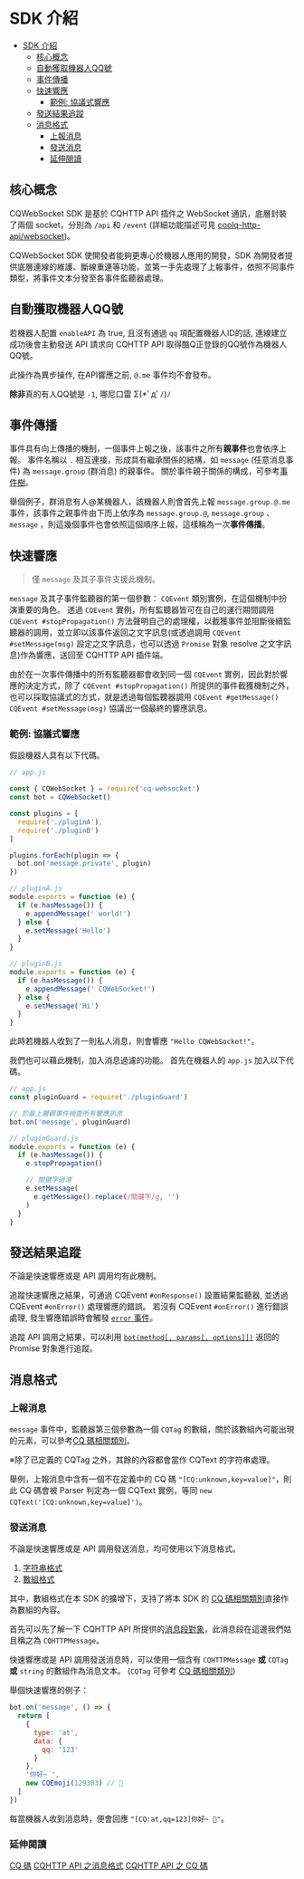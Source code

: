 # SDK 介紹

- [SDK 介紹](#sdk-%E4%BB%8B%E7%B4%B9)
  - [核心概念](#%E6%A0%B8%E5%BF%83%E6%A6%82%E5%BF%B5)
  - [自動獲取機器人QQ號](#%E8%87%AA%E5%8B%95%E7%8D%B2%E5%8F%96%E6%A9%9F%E5%99%A8%E4%BA%BAqq%E8%99%9F)
  - [事件傳播](#%E4%BA%8B%E4%BB%B6%E5%82%B3%E6%92%AD)
  - [快速響應](#%E5%BF%AB%E9%80%9F%E9%9F%BF%E6%87%89)
    - [範例: 協議式響應](#%E7%AF%84%E4%BE%8B-%E5%8D%94%E8%AD%B0%E5%BC%8F%E9%9F%BF%E6%87%89)
  - [發送結果追蹤](#%E7%99%BC%E9%80%81%E7%B5%90%E6%9E%9C%E8%BF%BD%E8%B9%A4)
  - [消息格式](#%E6%B6%88%E6%81%AF%E6%A0%BC%E5%BC%8F)
    - [上報消息](#%E4%B8%8A%E5%A0%B1%E6%B6%88%E6%81%AF)
    - [發送消息](#%E7%99%BC%E9%80%81%E6%B6%88%E6%81%AF)
    - [延伸閱讀](#%E5%BB%B6%E4%BC%B8%E9%96%B1%E8%AE%80)

## 核心概念

CQWebSocket SDK 是基於 CQHTTP API 插件之 WebSocket 通訊，底層封裝了兩個 socket，分別為 `/api` 和 `/event` (詳細功能描述可見 [coolq-http-api/websocket](https://cqhttp.cc/docs/#/WebSocketAPI?id=api-%E6%8E%A5%E5%8F%A3))。

CQWebSocket SDK 使開發者能夠更專心於機器人應用的開發，SDK 為開發者提供底層連線的維護、斷線重連等功能，並第一手先處理了上報事件，依照不同事件類型，將事件文本分發至各事件監聽器處理。

## 自動獲取機器人QQ號
若機器人配置 `enableAPI` 為 true, 且沒有通過 `qq` 項配置機器人ID的話, 連線建立成功後會主動發送 API 請求向 CQHTTP API 取得酷Q正登錄的QQ號作為機器人QQ號。

此操作為異步操作, 在API響應之前, `@.me` 事件均不會發布。

**除非**真的有人QQ號是 `-1`, 哪尼口雷 Σ(*ﾟдﾟﾉ)ﾉ

## 事件傳播
事件具有向上傳播的機制，一個事件上報之後，該事件之所有**親事件**也會依序上報。
事件名稱以 `.` 相互連接，形成具有繼承關係的結構，如 `message` (任意消息事件) 為 `message.group` (群消息) 的親事件。
關於事件親子關係的構成，可參考[事件樹](../api/events.md#%E4%BA%8B%E4%BB%B6%E6%A8%B9)。

舉個例子，群消息有人@某機器人，該機器人則會首先上報 `message.group.@.me` 事件，該事件之親事件由下而上依序為 `message.group.@`, `message.group` 、 `message` ，則這幾個事件也會依照這個順序上報，這樣稱為一次**事件傳播**。

## 快速響應

> 僅 `message` 及其子事件支援此機制。

`message` 及其子事件監聽器的第一個參數： `CQEvent` 類別實例，在這個機制中扮演重要的角色。
透過 `CQEvent` 實例，所有監聽器皆可在自己的運行期間調用 `CQEvent #stopPropagation()` 方法聲明自己的處理權，以截獲事件並阻斷後續監聽器的調用，並立即以該事件返回之文字訊息(或透過調用 `CQEvent #setMessage(msg)` 設定之文字訊息，也可以透過 `Promise` 對象 resolve 之文字訊息)作為響應，送回至 CQHTTP API 插件端。

由於在一次事件傳播中的所有監聽器都會收到同一個 `CQEvent` 實例，因此對於響應的決定方式，除了 `CQEvent #stopPropagation()` 所提供的事件截獲機制之外，也可以採取協議式的方式，就是透過每個監聽器調用 `CQEvent #getMessage()` `CQEvent #setMessage(msg)` 協議出一個最終的響應訊息。

### 範例: 協議式響應
假設機器人具有以下代碼。

```js
// app.js

const { CQWebSocket } = require('cq-websocket')
const bot = CQWebSocket()

const plugins = [
  require('./pluginA'),
  require('./pluginB')
]

plugins.forEach(plugin => {
  bot.on('message.private', plugin)
})

```

```js
// pluginA.js
module.exports = function (e) {
  if (e.hasMessage()) {
    e.appendMessage(' world!')
  } else {
    e.setMessage('Hello')
  }
}
```

```js
// pluginB.js
module.exports = function (e) {
  if (e.hasMessage()) {
    e.appendMessage(' CQWebSocket!')
  } else {
    e.setMessage('Hi')
  }
}
```

此時若機器人收到了一則私人消息，則會響應 `"Hello CQWebSocket!"`。

我們也可以藉此機制，加入消息過濾的功能。
首先在機器人的 `app.js` 加入以下代碼。
```js
// app.js
const pluginGuard = require('./pluginGuard')

// 於最上層親事件檢查所有響應訊息
bot.on('message', pluginGuard)
```

```js
// pluginGuard.js
module.exports = function (e) {
  if (e.hasMessage()) {
    e.stopPropagation()

    // 關鍵字過濾
    e.setMessage(
      e.getMessage().replace(/關鍵字/g, '')
    )
  }
}
```

## 發送結果追蹤
不論是快速響應或是 API 調用均有此機制。

追蹤快速響應之結果，可通過 CQEvent `#onResponse()` 設置結果監聽器, 並透過 CQEvent `#onError()` 處理響應的錯誤。
若沒有 CQEvent `#onError()` 進行錯誤處理, 發生響應錯誤時會觸發 [`error` 事件](#基本事件)。

追蹤 API 調用之結果，可以利用 [`bot(method[, params[, options]])`](../api/CQWebSocket.md#api-call) 返回的 Promise 對象進行追蹤。

## 消息格式
### 上報消息
`message` 事件中，監聽器第三個參數為一個 `CQTag` 的數組，關於該數組內可能出現的元素，可以參考[CQ 碼相關類別](../api/messages.md)。

※除了已定義的 CQTag 之外，其餘的內容都會當作 CQText 的字符串處理。

舉例，上報消息中含有一個不在定義中的 CQ 碼 `"[CQ:unknown,key=value]"`，則此 CQ 碼會被 Parser 判定為一個 CQText 實例，等同 `new CQText('[CQ:unknown,key=value]')`。

### 發送消息
不論是快速響應或是 API 調用發送消息，均可使用以下消息格式。
1. [字符串格式](https://cqhttp.cc/docs/#/Message?id=%E5%AD%97%E7%AC%A6%E4%B8%B2%E6%A0%BC%E5%BC%8F)
2. [數組格式](https://cqhttp.cc/docs/#/Message?id=%E6%95%B0%E7%BB%84%E6%A0%BC%E5%BC%8F)

其中，數組格式在本 SDK 的擴增下，支持了將本 SDK 的 [CQ 碼相關類別](../api/messages.md)直接作為數組的內容。

首先可以先了解一下 CQHTTP API 所提供的[消息段對象](../api/CQHTTPMessage.md)，此消息段在這邊我們姑且稱之為 `CQHTTPMessage`。

快速響應或是 API 調用發送消息時，可以使用一個含有 `CQHTTPMessage` **或** `CQTag` **或** `string` 的數組作為消息文本。
(`CQTag` 可參考 [CQ 碼相關類別](../api/messages.md))

舉個快速響應的例子：
```js
bot.on('message', () => {
  return [
    {
      type: 'at',
      data: {
        qq: '123'
      }
    },
    '你好~ ',
    new CQEmoji(129303) // 🤗
  ]
})
```
每當機器人收到消息時，便會回應 `"[CQ:at,qq=123]你好~ 🤗"`。

### 延伸閱讀
[CQ 碼](https://d.cqp.me/Pro/CQ%E7%A0%81)
[CQHTTP API 之消息格式](https://cqhttp.cc/docs/#/Message)
[CQHTTP API 之 CQ 碼](https://cqhttp.cc/docs/#/CQCode)
